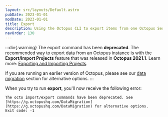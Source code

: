 ```yaml
---
layout: src/layouts/Default.astro
pubDate: 2023-01-01
modDate: 2023-01-01
title: Export
description: Using the Octopus CLI to export items from one Octopus Server to import into another.
navOrder: 130
---
```


:::div{.warning}
The export command has been **deprecated**. The recommended way to export data from an Octopus instance is with the **Export/Import Projects** feature that was released in **Octopus 2021.1**. Learn more: [Exporting and Importing Projects](/docs/projects/export-import).

If you are running an earlier version of Octopus, please see our [data migration](/docs/administration/data/data-migration) section for alternative options.
:::

When you try to run **export**, you'll now receive the following error:

```text
The octo import/export commands have been deprecated. See [https://g.octopushq.com/DataMigration](https://g.octopushq.com/DataMigration) for alternative options.
Exit code: -1
```

